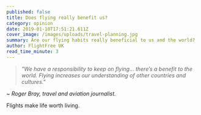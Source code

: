 ```yaml
---
published: false
title: Does flying really benefit us?
category: opinion
date: 2019-01-10T17:51:21.611Z
cover_image: /images/uploads/travel-planning.jpg
summary: Are our flying habits really beneficial to us and the world?
author: FlightFree UK
read_time_minute: 3
---
```

> *"We have a responsibility to keep on flying… there’s a benefit to the world. Flying increases our understanding of other countries and cultures."*  

*~ Roger Bray, travel and aviation journalist.*

F﻿lights make life worth living.